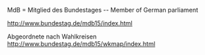 MdB = Mitglied des Bundestages \-- Member of German parliament

<http://www.bundestag.de/mdb15/index.html>

Abgeordnete nach Wahlkreisen
<http://www.bundestag.de/mdb15/wkmap/index.html>
